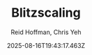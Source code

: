 ---
title: "Blitzscaling"
date: "2025-08-16T19:43:17.463Z"
author: "Reid Hoffman, Chris Yeh"
read_year: "NO"
recommendation: '4'
url: /bookshelf/blitzscaling
---
